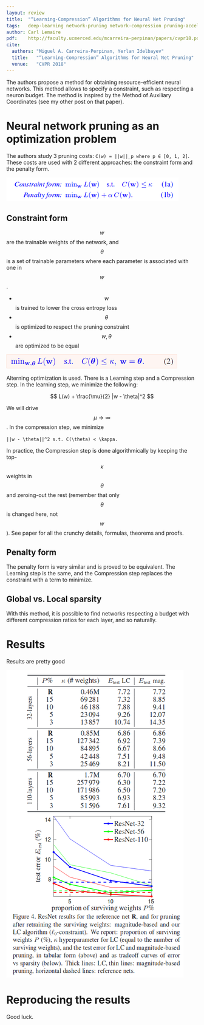 ```yaml
---
layout: review
title:  "“Learning-Compression” Algorithms for Neural Net Pruning"
tags:   deep-learning network-pruning network-compression pruning-acceleration
author: Carl Lemaire
pdf:    http://faculty.ucmerced.edu/mcarreira-perpinan/papers/cvpr18.pdf
cite:
  authors: "Miguel A. Carreira-Perpinan, Yerlan Idelbayev"
  title:   "“Learning-Compression” Algorithms for Neural Net Pruning"
  venue:   "CVPR 2018"
---
```


The authors propose a method for obtaining resource-efficient neural networks. This method allows to specify a constraint, such as respecting a neuron budget. The method is inspired by the Method of Auxiliary Coordinates (see my other post on that paper).

# Neural network pruning as an optimization problem

The authors study 3 pruning costs: `C(w) = ||w||_p where p ∈ [0, 1, 2]`. These costs are used with 2 different approaches: the constraint form and the penalty form.

![](/article/images/learning-compression/eq1.png)

## Constraint form

$$ w $$ are the trainable weights of the network, and $$ \theta $$ is a set of trainable parameters where each parameter is associated with one in $$ w $$.

* $$ w $$ is trained to lower the cross entropy loss
* $$ \theta $$ is optimized to respect the pruning constraint
* $$ w, \theta $$ are optimized to be equal

![](/article/images/learning-compression/eq2.png)

Alterning optimization is used. There is a Learning step and a Compression step. In the learning step, we minimize the following:

$$ L(w) + \frac{\mu}{2} |w - \theta|^2 $$

We will drive $$ \mu \to \infty $$. In the compression step, we minimize

`||w - \theta||^2 s.t. C(\theta) < \kappa.`

In practice, the Compression step is done algorithmically by keeping the top-$$ \kappa $$ weights in $$ \theta $$ and zeroing-out the rest (remember that only $$ \theta $$ is changed here, not $$ w $$). See paper for all the crunchy details, formulas, theorems and proofs.

## Penalty form

The penalty form is very similar and is proved to be equivalent. The Learning step is the same, and the Compression step replaces the constraint with a term to minimize.

## Global vs. Local sparsity

With this method, it is possible to find networks respecting a budget with different compression ratios for each layer, and so naturally.

# Results

Results are pretty good

![](/article/images/learning-compression/fig4.png)

# Reproducing the results

Good luck.
